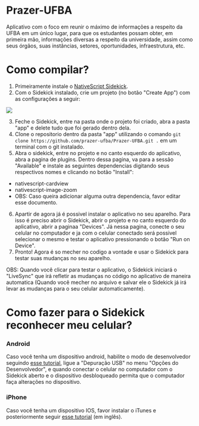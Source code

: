 # Prazer-UFBA
Aplicativo com o foco em reunir o máximo de informações a respeito da UFBA em um único lugar, para que os estudantes possam obter, em primeira mão, informações diversas a respeito da universidade, assim como seus órgãos, suas instâncias, setores, oportunidades, infraestrutura, etc. 
# Como compilar?
1. Primeiramente instale o [NativeScript Sidekick](https://www.nativescript.org/nativescript-sidekick).
2. Com o Sidekick instalado, crie um projeto (no botão "Create App") com as configurações a seguir:

![](https://i.imgur.com/lydqYOB.png)

3. Feche o Sidekick, entre na pasta onde o projeto foi criado, abra a pasta "app" e delete tudo que foi gerado dentro dela.
4. Clone o repositorio dentro da pasta "app" utilizando o comando `git clone https://github.com/prazer-ufba/Prazer-UFBA.git .` em um terminal com o git instalado.
5. Abra o sidekick, entre no projeto e no canto esquerdo do aplicativo, abra a pagina de plugins. Dentro dessa pagina, va para a sessão "Available" e instale as seguintes dependencias digitando seus respectivos nomes e clicando no botão "Install":
* nativescript-cardview
* nativescript-image-zoom
* OBS: Caso queira adicionar alguma outra dependencia, favor editar esse documento.
6. Apartir de agora já é possivel instalar o aplicativo no seu aparelho. Para isso é preciso abrir o Sidekick, abrir o projeto e no canto esquerdo do aplicativo, abrir a paginaa "Devices". Já nessa pagina, conecte o seu celular no computador e ja com o celular conectado será possivel selecionar o mesmo e testar o aplicativo pressionando o botão "Run on Device".
7. Pronto! Agora é so mecher no codigo a vontade e usar o Sidekick para testar suas mudanças no seu aparelho.

OBS: Quando você clicar para testar o aplicativo, o Sidekick iniciará o "LiveSync" que irá refletir as mudanças no código no aplicativo de maneira automatica (Quando você mecher no arquivo e salvar ele o Sidekick já irá levar as mudanças para o seu celular automaticamente). 
# Como fazer para o Sidekick reconhecer meu celular?
### Android
Caso você tenha um dispositivo android, habilite o modo de desenvolvedor seguindo [esse tutorial](https://www.techtudo.com.br/dicas-e-tutoriais/noticia/2014/10/como-ativar-o-modo-desenvolvedor-no-android.html), ligue a "Depuração USB" no menu "Opções do Desenvolvedor", e quando conectar o celular no computador com o Sidekick aberto e o dispositivo desbloqueado permita que o computador faça alterações no dispositivo.
### iPhone
Caso você tenha um dispositivo IOS, favor instalar o iTunes e posteriormente seguir [esse tutorial](https://www.nativescript.org/blog/develop-ios-apps-on-windows-with-nativescript-sidekick) (em inglês).